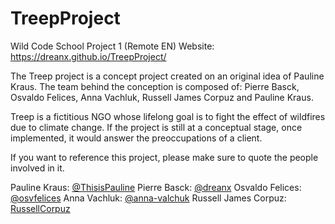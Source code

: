 # TreepProject
Wild Code School Project 1 (Remote EN) Website: https://dreanx.github.io/TreepProject/

The Treep project is a concept project created on an original idea of Pauline Kraus. 
The team behind the conception is composed of: Pierre Basck, Osvaldo Felices, Anna Vachluk, Russell James Corpuz and Pauline Kraus.

Treep is a fictitious NGO whose lifelong goal is to fight the effect of wildfires due to climate change. 
If the project is still at a conceptual stage, once implemented, it would answer the preoccupations of a client.

If you want to reference this project, please make sure to quote the people involved in it. 

Pauline Kraus: [@ThisisPauline](https://github.com/ThisisPauline)
Pierre Basck: [@dreanx](https://github.com/@dreanx)
Osvaldo Felices: [@osvfelices](https://github.com/osvfelices)
Anna Vachluk: [@anna-valchuk](https://github.com/anna-valchuk)
Russell James Corpuz: [RussellCorpuz](https://github.com/RussellCorpuz)
